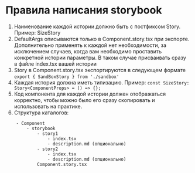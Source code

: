 # Правила написания storybook

1. Наименование каждой истории должно быть с постфиксом Story. Пример: SizeStory
2. DefaultArgs описываются только в Component.story.tsx при экспорте. Дополнительно применять к каждой нет необходимости, за исключением случаев, когда вам необходимо проставить конкретной истории параметры. В таком случае присваивать сразу в файле index.tsx вашей истории
3. Story в Component.story.tsx экспортируются в следующем формате `export { SandBoxStory } from './sandbox'`
4. Каждая история должна иметь типизацию. Пример: `const SizeStory: Story<ComponentProps> = () => {};`
5. Код компонента для каждой истории должен отображаться корректно, чтобы можно было его сразу скопировать и использовать на практике.
6. Структура каталогов:
```
    - Component
        - storybook
            - story1
                - index.tsx
                - description.md (опционально)
            - story2
                - index.tsx
                - description.md (опционально)
            Component.story.tsx
```